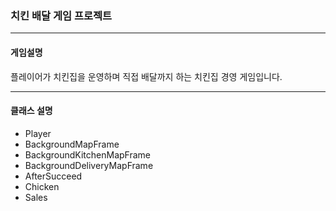 ### 치킨 배달 게임 프로젝트
___

#### 게임설명

 플레이어가 치킨집을 운영하며 직접 배달까지 하는 치킨집 경영 게임입니다.
 
 ------
 #### 클래스 설명
 - Player
 - BackgroundMapFrame
 - BackgroundKitchenMapFrame
 - BackgroundDeliveryMapFrame
 - AfterSucceed
 - Chicken
 - Sales
 
 
 
 
